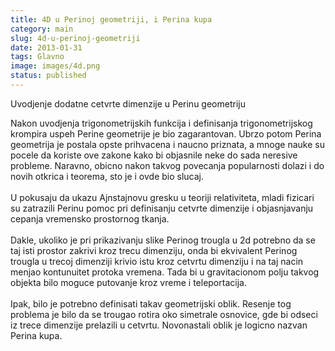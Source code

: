 ```yaml
---
title: 4D u Perinoj geometriji, i Perina kupa
category: main
slug: 4d-u-perinoj-geometriji
date: 2013-01-31
tags: Glavno
image: images/4d.png
status: published
---
```

Uvodjenje dodatne cetvrte dimenzije u Perinu geometriju

Nakon uvodjenja trigonometrijskih funkcija i definisanja trigonometrijskog krompira uspeh Perine geometrije je bio zagarantovan. Ubrzo potom Perina geometrija je postala opste prihvacena i naucno priznata, a mnoge nauke su pocele da koriste ove zakone kako bi objasnile neke do sada neresive probleme. Naravno, obicno nakon takvog povecanja popularnosti dolazi i do novih otkrica i teorema, sto je i ovde bio slucaj.<br />
<br />
U pokusaju da ukazu Ajnstajnovu gresku u teoriji relativiteta, mladi fizicari su zatrazili Perinu pomoc pri definisanju cetvrte dimenzije i objasnjavanju cepanja vremensko prostornog tkanja.<br />
<br />
Dakle, ukoliko je pri prikazivanju slike Perinog trougla u 2d potrebno da se taj isti prostor zakrivi kroz trecu dimenziju, onda bi ekvivalent Perinog trougla u trecoj dimenziji krivio istu kroz cetvrtu dimenziju i na taj nacin menjao kontunuitet protoka vremena. Tada bi u gravitacionom polju takvog objekta bilo moguce putovanje kroz vreme i teleportacija.<br />
<br />
Ipak, bilo je potrebno definisati takav geometrijski oblik. Resenje tog problema je bilo da se trougao rotira oko simetrale osnovice, gde bi odseci iz trece dimenzije prelazili u cetvrtu. Novonastali oblik je logicno nazvan Perina kupa.